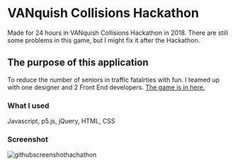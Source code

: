 #  VANquish Collisions Hackathon
Made for 24 hours in VANquish Collisions Hackathon in 2018. There are still some problems in this game, but I might fix it after the Hackathon. 

## The purpose of this application
To reduce the number of seniors in traffic fatalrties with fun. I teamed up with one designer and 2 Front End developers. 
[The game is in here.](http://www.safecrossing.club/game/)

### What I used
Javascript, p5.js, jQuery, HTML, CSS

### Screenshot
![githubscreenshothachathon](https://user-images.githubusercontent.com/24946941/46264388-20111700-c4d1-11e8-834e-d2133e2f7c22.PNG)
